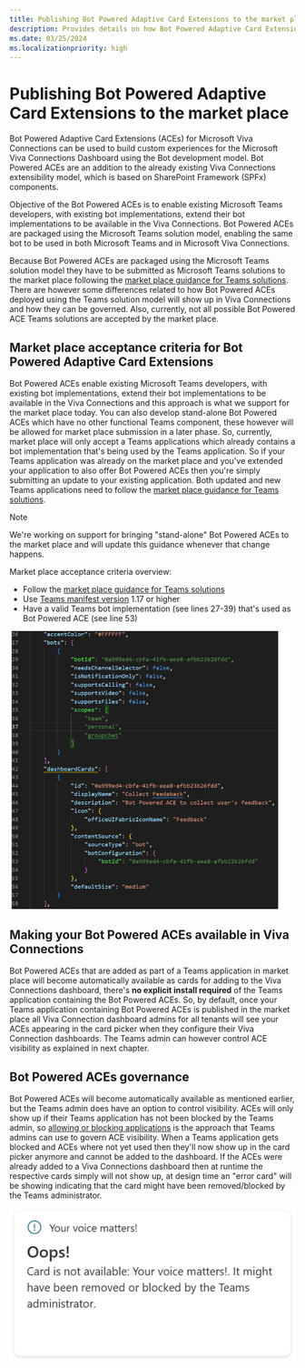 ```yaml
---
title: Publishing Bot Powered Adaptive Card Extensions to the market place
description: Provides details on how Bot Powered Adaptive Card Extensions can be published to the market place
ms.date: 03/25/2024
ms.localizationpriority: high
---
```


# Publishing Bot Powered Adaptive Card Extensions to the market place

Bot Powered Adaptive Card Extensions (ACEs) for Microsoft Viva Connections can be used to build custom experiences for the Microsoft Viva Connections Dashboard using the Bot development model. Bot Powered ACEs are an addition to the already existing Viva Connections extensibility model, which is based on SharePoint Framework (SPFx) components.

Objective of the Bot Powered ACEs is to enable existing Microsoft Teams developers, with existing bot implementations, extend their bot implementations to be available in the Viva Connections. Bot Powered ACEs are packaged using the Microsoft Teams solution model, enabling the same bot to be used in both Microsoft Teams and in Microsoft Viva Connections.

Because Bot Powered ACEs are packaged using the Microsoft Teams solution model they have to be submitted as Microsoft Teams solutions to the market place following the [market place guidance for Teams solutions](https://learn.microsoft.com/microsoftteams/platform/concepts/deploy-and-publish/appsource/publish). There are however some differences related to how Bot Powered ACEs deployed using the Teams solution model will show up in Viva Connections and how they can be governed. Also, currently, not all possible Bot Powered ACE Teams solutions are accepted by the market place.

## Market place acceptance criteria for Bot Powered Adaptive Card Extensions

Bot Powered ACEs enable existing Microsoft Teams developers, with existing bot implementations, extend their bot implementations to be available in the Viva Connections and this approach is what we support for the market place today. You can also develop stand-alone Bot Powered ACEs which have no other functional Teams component, these however will be allowed for market place submission in a later phase. So, currently, market place will only accept a Teams applications which already contains a bot implementation that's being used by the Teams application. So if your Teams application was already on the market place and you've extended your application to also offer Bot Powered ACEs then you're simply submitting an update to your existing application. Both updated and new Teams applications need to follow the [market place guidance for Teams solutions](https://learn.microsoft.com/microsoftteams/platform/concepts/deploy-and-publish/appsource/publish).

> [!Note]
> We're working on support for bringing "stand-alone" Bot Powered ACEs to the market place and will update this guidance whenever that change happens.

Market place acceptance criteria overview:

- Follow the [market place guidance for Teams solutions](https://learn.microsoft.com/microsoftteams/platform/concepts/deploy-and-publish/appsource/publish)
- Use [Teams manifest version](https://learn.microsoft.com/microsoftteams/platform/resources/schema/manifest-schema) 1.17 or higher
- Have a valid Teams bot implementation (see lines 27-39) that's used as Bot Powered ACE (see line 53)

![A snippet from a Teams application manifest showing how an existing Teams bot is used as Bot Powered ACE.](./images/Bot-Powered-ACEs-Market-Place-ValidManifest.png)

## Making your Bot Powered ACEs available in Viva Connections

Bot Powered ACEs that are added as part of a Teams application in market place will become automatically available as cards for adding to the Viva Connections dashboard, there's **no explicit install required** of the Teams application containing the Bot Powered ACEs. So, by default, once your Teams application containing Bot Powered ACEs is published in the market place all Viva Connection dashboard admins for all tenants will see your ACEs appearing in the card picker when they configure their Viva Connection dashboards. The Teams admin can however control ACE visibility as explained in next chapter.

## Bot Powered ACEs governance

Bot Powered ACEs will become automatically available as mentioned earlier, but the Teams admin does have an option to control visibility. ACEs will only show up if their Teams application has not been blocked by the Teams admin, so [allowing or blocking applications](https://learn.microsoft.com/microsoftteams/manage-apps#allow-or-block-apps) is the approach that Teams admins can use to govern ACE visibility. When a Teams application gets blocked and ACEs where not yet used then they'll now show up in the card picker anymore and cannot be added to the dashboard. If the ACEs were already added to a Viva Connections dashboard then at runtime the respective cards simply will not show up, at design time an "error card" will be showing indicating that the card might have been removed/blocked by the Teams administrator.

![An Adaptive Card Extension showing that the card was blocked by the Teams admin.](./images/Bot-Powered-ACEs-Market-Place-Block.png)
